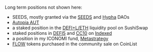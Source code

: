 Long term positions not shown here:

* SEEDS, mostly granted via the [SEEDS](https://joinseeds.com/) and [Hypha](https://dho.hypha.earth/) DAOs
* [Autopia AUT](http://autopia.co/)
* a staked position in the [DEFI+L/ETH](https://sushiswap.fi/pair/0x83e5e791f4ab29d1b0941bc4d00f3d6027d1dae5) liquidity pool on SushiSwap
* staked positions in [DEFI5](https://indexed.finance/stake/defi5) and [CC10](https://indexed.finance/index/cc10) on [Indexed](https://indexed.finance/)
* a position in my ICONOMI fund, [Metastrategy](https://stephenreid.net/metastrategy)
* [FLOW](https://icodrops.com/flow/) tokens purchased in the community sale on CoinList

